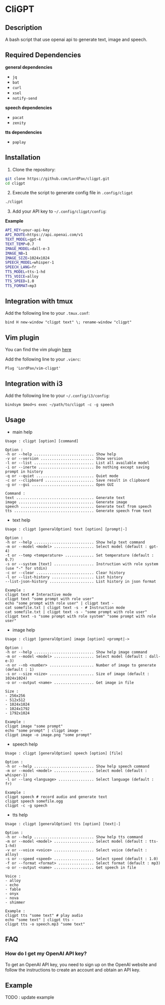 # CliGPT

## Description

A bash script that use openai api to generate text, image and speech.

## Required Dependencies

**general dependencies**

* `jq`
* `bat`
* `curl`
* `xsel`
* `notify-send`

**speech dependencies**

* `pacat`
* `zenity`

**tts dependencies**

* `paplay`

## Installation

1. Clone the repository:

```bash
git clone https://github.com/LordPax/cligpt.git
cd cligpt
```

2. Execute the script to generate config file in `.config/cligpt`

```bash
./cligpt
```

3. Add your API key to `~/.config/cligpt/config`:

**Example**

```bash
API_KEY=your-api-key
API_ROUTE=https://api.openai.com/v1
TEXT_MODEL=gpt-4
TEXT_TEMP=0.7
IMAGE_MODEL=dall-e-3
IMAGE_NB=1
IMAGE_SIZE=1024x1024
SPEECH_MODEL=whisper-1
SPEECH_LANG=fr
TTS_MODEL=tts-1-hd
TTS_VOICE=alloy
TTS_SPEED=1.0
TTS_FORMAT=mp3
```

## Integration with tmux

Add the following line to your `.tmux.conf`:

```
bind H new-window "cligpt text" \; rename-window "cligpt"
```

## Vim plugin

You can find the vim plugin [here](https://github.com/LordPax/vim-cligpt)

Add the following line to your `.vimrc`:

```vim
Plug 'LordPax/vim-cligpt'
```

## Integration with i3

Add the following line to your `~/.config/i3/config`:

```
bindsym $mod+s exec ~/path/to/cligpt -c -g speech
```

## Usage

* main help

```
Usage : cligpt [option] [command]

Option :
-h or --help ........................... Show help
-v or --version ........................ Show version
-l or --list ........................... List all available model
-i or --inerte ......................... Do nothing except saving prompt in history
-q or --quiet .......................... Quiet mode
-c or --clipboard ...................... Save result in clipboard
-g or --gui ............................ Open GUI

Command :
text ................................... Generate text
image .................................. Generate image
speech ................................. Generate text from speech
tts .................................... Generate speech from text
```

* text help

```
Usage : cligpt [generalOption] text [option] [prompt|-]

Option :
-h or --help ........................... Show help text command
-m or --model <model> .................. Select model (default : gpt-4)
-t or --temp <temperature> ............. Set temperature (default : 0.7)
-s or --system [text] .................. Instruction with role system (use "-" for stdin)
-c or --clear .......................... Clear history
-l or --list-history ................... List history
--list-json-history .................... List history in json format

Example :
cligpt text # Interactive mode
cligpt text "some prompt with role user"
echo "some prompt with role user" | cligpt text -
cat somefile.txt | cligpt text -s - # Instruction mode
cat somefile.txt | cligpt text -s - "some prompt with role user"
cligpt text -s "some prompt with role system" "some prompt with role user"
```

* image help

```
Usage : cligpt [generalOption] image [option] <prompt|->

Option :
-h or --help ........................... Show help image command
-m or --model <model> .................. Select model (default : dall-e-3)
-n or --nb <number> .................... Number of image to generate (default : 1)
-s or --size <size> .................... Size of image (default : 1024x1024)
-o or --output <name> .................. Get image in file

Size :
- 256x256
- 512x512
- 1024x1024
- 1024x1792
- 1792x1024

Example :
cligpt image "some prompt"
echo "some prompt" | cligpt image -
cligpt image -o image.png "some prompt"
```

* speech help

```
Usage : cligpt [generalOption] speech [option] [file]

Option :
-h or --help ........................... Show help speech command
-m or --model <model> .................. Select model (default : whisper-1)
-l or --lang <language> ................ Select language (default : fr)

Example :
cligpt speech # record audio and generate text
cligpt speech somefile.ogg
cligpt -c -g speech
```

* tts help

```
Usage : cligpt [generalOption] tts [option] [text|-]

Option :
-h or --help ........................... Show help tts command
-m or --model <model> .................. Select model (default : tts-1-hd)
-v or --voice <voice> .................. Select voice (default : alloy)
-s or --speed <speed> .................. Select speed (default : 1.0)
-f or --format <format> ................ Select format (default : mp3)
-o or --output <name> .................. Get speech in file

Voice :
- alloy
- echo
- fable
- onyx
- nova
- shimmer

Example :
cligpt tts "some text" # play audio
echo "some text" | cligpt tts -
cligpt tts -o speech.mp3 "some text"
```

## FAQ

### How do I get my OpenAI API key?

To get an OpenAI API key, you need to sign up on the OpenAI website and follow the instructions to create an account and obtain an API key.

## Example

TODO : update example
